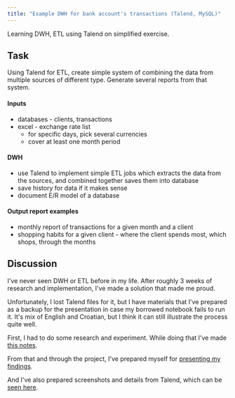 ```yaml
---
title: "Example DWH for bank account's transactions (Talend, MySQL)"
---
```

Learning DWH, ETL using Talend on simplified exercise.

## Task
Using Talend for ETL, create simple system of combining the data from multiple sources of different type. Generate several reports from that system.

#### Inputs
  - databases - clients, transactions
  - excel - exchange rate list
    - for specific days, pick several currencies
    - cover at least one month period

#### DWH
  - use Talend to implement simple ETL jobs which extracts the data from the sources, and combined together saves them into database
  - save history for data if it makes sense
  - document E/R model of a database

#### Output report examples
  - monthly report of transactions for a given month and a client
  - shopping habits for a given client - where the client spends most, which shops, through the months

## Discussion
I've never seen DWH or ETL before in my life.
After roughly 3 weeks of research and implementation, I've made a solution that made me proud.

Unfortunately, I lost Talend files for it, but I have materials that I've prepared as a backup for the presentation in case my borrowed notebook fails to run it.
It's mix of English and Croatian, but I think it can still illustrate the process quite well.

First, I had to do some research and experiment. While doing that I've made [this notes](/projects/talend/bank-transactions/talend-research.pdf).

From that and through the project, I've prepared myself for [presenting my findings](/projects/talend/bank-transactions/talend-notes-for-presenting.pdf).

And I've also prepared screenshots and details from Talend, which can be [seen here](/projects/talend/bank-transactions/talend-presentation.pdf).

